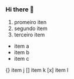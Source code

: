 ### Hi there 👋

1. promeiro iten
2. segundo item
3. terceiro item

* item a
* item b
* item c 

{} item j
[] item k
[x] item l


<!--
**NickContador/NickContador** is a ✨ _special_ ✨ repository because its `README.md` (this file) appears on your GitHub profile.

Here are some ideas to get you started:

- 🔭 I’m currently working on ...
- 🌱 I’m currently learning ...
- 👯 I’m looking to collaborate on ...
- 🤔 I’m looking for help with ...
- 💬 Ask me about ...
- 📫 How to reach me: ...
- 😄 Pronouns: ...
- ⚡ Fun fact: ...
-->
